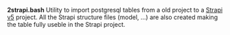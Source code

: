 **2strapi.bash** Utility to import postgresql tables from a old project to a [Strapi v5](https://github.com/strapi/strapi) project.
              All the Strapi structure files (model, ...) are also created making the table fully useble in the Strapi project.
